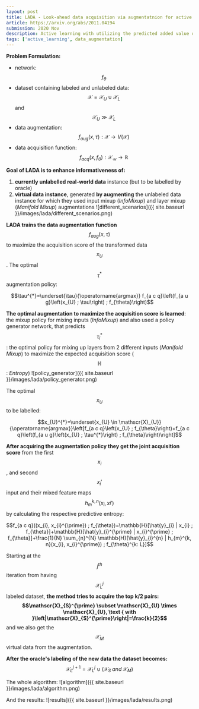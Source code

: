 ```yaml
---
layout: post
title: LADA - Look-ahead data acquisition via augmentatnion for active learning
article: https://arxiv.org/abs/2011.04194
submission: 2020 Nov
description: Active learning with utilizing the predicted added value of augmentation.
tags: ['active_learning', data_augmentation]
---
```


<strong>Problem Formulation:</strong>  
* network: $$f_{\theta}$$
* dataset containing labeled and unlabeled data: $$\mathscr{X} = \mathscr{X}_{U} \cup \mathscr{X}_{L}$$ and $$\mathscr{X}_{U} \gg \mathscr{X}_{L}$$
* data augmentation: $$f_{aug}(x, \tau): \mathscr{X} \rightarrow V(\mathscr{X})$$
* data acquisition function: $$f_{acq}(x, f_{\theta}): \mathscr{X_U} \rightarrow \mathbb{R}$$

<strong>Goal of LADA is to enhance informativeness of:</strong>
1. <strong>currently unlabelled real-world data</strong> instance (but to be labelled by oracle)
2. <strong>virtual data instance</strong>, generated <strong>by augmenting</strong> the unlabeled data instance for which they used input mixup (<i>InfoMixup</i>) and layer mixup (<i>Manifold Mixup</i>) augmentations
![different_scenarios]({{ site.baseurl }}/images/lada/different_scenarios.png)

<strong>LADA trains the data augmentation function</strong> $$f_{aug}(x, \tau)$$ to maximize the acquisition score of the transformed data $$x_{U}$$. The optimal $$\tau^{*}$$ augmentation policy:

<p align=center>$$\tau^{*}=\underset{\tau}{\operatorname{argmax}} f_{a c q}\left(f_{a u g}\left(x_{U} ; \tau\right) ; f_{\theta}\right)$$</p>

<strong>The optimal augmentation to maximize the acquisition score is learned</strong>: the  mixup policy for mixing inputs (<i>InfoMixup</i>) and also used a policy generator network, that predicts $$\tau_{i}^{*}$$: 
the optimal policy for mixing up layers from 2 different inputs (<i>Manifold Mixup</i>) to maximize the expected acquisition score ($$\mathbb{H}$$: <i>Entropy</i>)
![policy_generator]({{ site.baseurl }}/images/lada/policy_generator.png)

The optimal $$x_{U}$$ to be labelled: 
<p align=center>$$x_{U}^{*}=\underset{x_{U} \in \mathscr{X}_{U}}{\operatorname{argmax}}\left[f_{a c q}\left(x_{U} ; f_{\theta}\right)+f_{a c q}\left(f_{a u g}\left(x_{U} ; \tau^{*}\right) ; f_{\theta}\right)\right]$$</p>

<strong>After acquiring the augmentation policy they get the joint acquisition score</strong> from the first $$x_{i}$$, and second $$x_{i}'$$ input and their mixed feature maps $$h_{m}^{k, n}(x_{i}, x{i}')$$ by calculating the respective predictive entropy:
<p align=center>$$f_{a c q}((x_{i}, x_{i}^{\prime}) ; f_{\theta})=\mathbb{H}[\hat{y}_{i} | x_{i} ; f_{\theta}]+\mathbb{H}[\hat{y}_{i}^{\prime} | x_{i}^{\prime} ; f_{\theta}]+\frac{1}{N} \sum_{n}^{N} \mathbb{H}[\hat{y}_{i}^{n} |  h_{m}^{k, n}(x_{i}, x_{i}^{\prime}) ; f_{\theta}^{k: L}]$$</p>

Starting at the $$j^{th}$$ iteration from having $$\mathscr{X}_{L}^{j}$$ labeled dataset, <strong>the method tries to acquire the top k/2 pairs: $$\mathscr{X}_{S}^{\prime} \subset \mathscr{X}_{U} \times \mathscr{X}_{U}, \text { with }\left|\mathscr{X}_{S}^{\prime}\right|=\frac{k}{2}$$</strong>
and we also get the $$\mathscr{X}_{M}$$ virtual data from the augmentation. 

<strong>After the oracle's labeling of the new data the dataset becomes:</strong> $$\mathscr{X}_{L}^{j+1}=\mathscr{X}_{L}^{j} \cup (\mathscr{X}_{S} \; and \; \mathscr{X}_{M})$$

The whole algorithm:
![algorithm]({{ site.baseurl }}/images/lada/algorithm.png)

And the results:
![results]({{ site.baseurl }}/images/lada/results.png)
